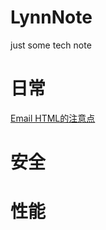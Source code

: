 # LynnNote
just some tech note

# 日常
[Email HTML的注意点](https://github.com/lynnic26/LynnNote/issues/2)
# 安全
# 性能
